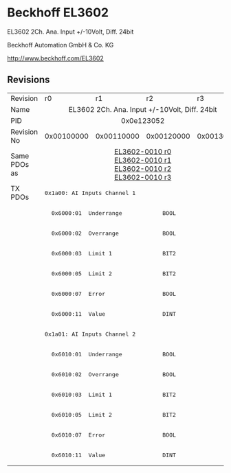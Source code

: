 # Beckhoff EL3602

EL3602 2Ch. Ana. Input +/-10Volt, Diff. 24bit

Beckhoff Automation GmbH & Co. KG

http://www.beckhoff.com/EL3602

## Revisions
<table>
<tr >
<td>Revision</td>
<td>r0</td>
<td>r1</td>
<td>r2</td>
<td>r3</td>
</tr>
<tr >
<td>Name</td>
<td colspan=4 align="center">EL3602 2Ch. Ana. Input +/-10Volt, Diff. 24bit</td>
</tr>
<tr >
<td>PID</td>
<td colspan=4 align="center">0x0e123052</td>
</tr>
<tr >
<td>Revision No</td>
<td>0x00100000</td>
<td>0x00110000</td>
<td>0x00120000</td>
<td>0x00130000</td>
</tr>
<tr >
<td>Same PDOs as</td>
<td colspan=4 align="center"><a href="EL3602-0010">EL3602-0010 r0</a><br/><a href="EL3602-0010">EL3602-0010 r1</a><br/><a href="EL3602-0010">EL3602-0010 r2</a><br/><a href="EL3602-0010">EL3602-0010 r3</a></td>
</tr>
<tr class="txpdo pdosection">
<td rowspan=14 valign=top>TX PDOs</td>
<td colspan=4 align="left"><pre>0x1a00: AI Inputs Channel 1</pre></td>
<td></td>
</tr>
<tr class="txpdo">
<td colspan=4 align="left"><pre>  0x6000:01  Underrange            BOOL</pre></td>
</tr>
<tr class="txpdo">
<td colspan=4 align="left"><pre>  0x6000:02  Overrange             BOOL</pre></td>
</tr>
<tr class="txpdo">
<td colspan=4 align="left"><pre>  0x6000:03  Limit 1               BIT2</pre></td>
</tr>
<tr class="txpdo">
<td colspan=4 align="left"><pre>  0x6000:05  Limit 2               BIT2</pre></td>
</tr>
<tr class="txpdo">
<td colspan=4 align="left"><pre>  0x6000:07  Error                 BOOL</pre></td>
</tr>
<tr class="txpdo">
<td colspan=4 align="left"><pre>  0x6000:11  Value                 DINT</pre></td>
</tr>
<tr class="txpdo pdosection">
<td colspan=4 align="left"><pre>0x1a01: AI Inputs Channel 2</pre></td>
</tr>
<tr class="txpdo">
<td colspan=4 align="left"><pre>  0x6010:01  Underrange            BOOL</pre></td>
</tr>
<tr class="txpdo">
<td colspan=4 align="left"><pre>  0x6010:02  Overrange             BOOL</pre></td>
</tr>
<tr class="txpdo">
<td colspan=4 align="left"><pre>  0x6010:03  Limit 1               BIT2</pre></td>
</tr>
<tr class="txpdo">
<td colspan=4 align="left"><pre>  0x6010:05  Limit 2               BIT2</pre></td>
</tr>
<tr class="txpdo">
<td colspan=4 align="left"><pre>  0x6010:07  Error                 BOOL</pre></td>
</tr>
<tr class="txpdo">
<td colspan=4 align="left"><pre>  0x6010:11  Value                 DINT</pre></td>
</tr>
</table>
